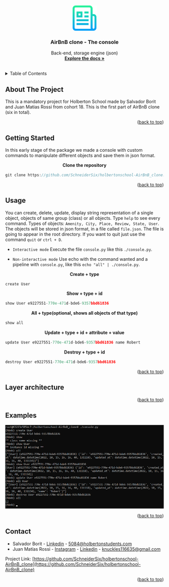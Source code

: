 <div id="top"></div>

<!-- PROJECT LOGO -->
<br />
<div align="center">
  <a href="https://github.com/SchneiderSix/holbertonschool-AirBnB_clone">
    <img src="images/logo.png" alt="Logo" width="80" height="80">
  </a>

<h3 align="center">AirBnB clone - The console</h3>

  <p align="center">
    Back-end, storage engine (json) 
    <br />
    <a href="https://github.com/SchneiderSix/holbertonschool-AirBnB_clone"><strong>Explore the docs »</strong></a>
    <br />
    <br />
  </p>
</div>



<!-- TABLE OF CONTENTS -->
<details>
  <summary>Table of Contents</summary>
  <ol>
    <li>
      <a href="#about-the-project">About The Project</a>
    </li>
    <li>
      <a href="#getting-started">Getting Started</a>
    </li>
    <li><a href="#usage">Usage</a></li>
    <li><a href="#examples">Examples</a></li>
    <li><a href="#layer architecture">Layer architecture</a></li>
    <li><a href="#contact">Contact</a></li>
  </ol>
</details>



<!-- ABOUT THE PROJECT -->
## About The Project

This is a mandatory project for Holberton School made by Salvador Borit and Juan Matias Rossi from cohort 18. This is the first part of AirBnB clone (six in total).

<p align="right">(<a href="#top">back to top</a>)</p>



<!-- GETTING STARTED -->
## Getting Started

In this early stage of the package we made a console with custom commands to manipulate different objects and save them in json format.

<p align="middle"><b>Clone the repository</b>

``` javascript
git clone https://github.com/SchneiderSix/holbertonschool-AirBnB_clone.git
```

<p align="right">(<a href="#top">back to top</a>)</p>

<!-- USAGE EXAMPLES -->
## Usage

You can create, delete, update, display string representation of a single object, objects of same group (class) or all objects.
Type `help` to see every command. Types of objects: `Amenity, City, Place, Review, State, User`.
The objects will be stored in json format, in a file called `file.json`. The file is going to appear in the root directory.
If you want to quit just use the command `quit` or `ctrl + D`.

* `Interactive mode`
  Execute the file `console.py` like this `./console.py`.

* `Non-interactive mode`
  Use echo with the command wanted and a pipeline with `console.py`, like this `echo "all" | ./console.py`.

<p align="middle"><b>Create + type</b>

``` javascript
create User
```

<p align="middle"><b>Show + type + id</b>

``` javascript
show User e9227551-770e-471d-bde6-9357bbd61836
```

<p align="middle"><b>All + type(optional, shows all objects of that type)</b>

``` javascript
show all
```

<p align="middle"><b>Update + type + id + attribute + value</b>

``` javascript
update User e9227551-770e-471d-bde6-9357bbd61836 name Robert
```

<p align="middle"><b>Destroy + type + id</b>

``` javascript
destroy User e9227551-770e-471d-bde6-9357bbd61836
```

<p align="right">(<a href="#top">back to top</a>)</p>

<!-- LAYER ARCHITECTURE -->
## Layer architecture



<p align="right">(<a href="#top">back to top</a>)</p>

<!-- EXAMPLES -->
## Examples

<img src="images/cmdexamples.png" alt="examples" width="auto" height="auto" align="middle">


<p align="right">(<a href="#top">back to top</a>)</p>

<!-- CONTACT -->
## Contact

* Salvador Borit - [Linkedin](https://www.linkedin.com/in/salvadorborit) - 5084@holbertonstudents.com
* Juan Matías Rossi - [Instagram](https://www.instagram.com/jumaro35/) - [Linkedin](https://www.linkedin.com/in/jmrossi6/) - knuckles116635@gmail.com

Project Link: [https://github.com/SchneiderSix/holbertonschool-AirBnB_clone](https://github.com/SchneiderSix/holbertonschool-AirBnB_clone)

<p align="right">(<a href="#top">back to top</a>)</p>
